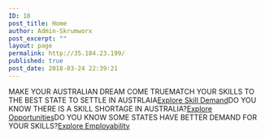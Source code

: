 ```yaml
---
ID: 18
post_title: Home
author: Admin-Skrumworx
post_excerpt: ""
layout: page
permalink: http://35.184.23.199/
published: true
post_date: 2018-03-24 22:39:21
---
```

MAKE YOUR AUSTRALIAN DREAM COME TRUEMATCH YOUR SKILLS TO THE BEST STATE TO SETTLE IN AUSTRLAIA<a href="http://www.letsettle.net.au/occupations/">Explore Skill Demand</a>DO YOU KNOW THERE IS A SKILL SHORTAGE IN AUSTRALIA?<a href="http://www.letsettle.net.au/states/">Explore Opportunities</a>DO YOU KNOW SOME STATES HAVE BETTER DEMAND FOR YOUR SKILLS?<a href="http://letsettle.net.au/employability/">Explore Employability</a>